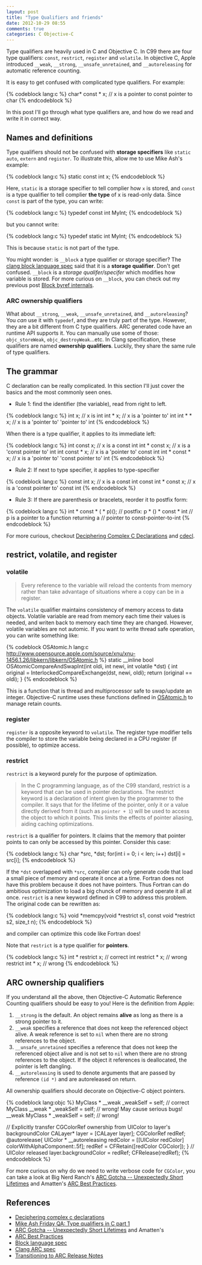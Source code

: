 ```yaml
---
layout: post
title: "Type Qualifiers and friends"
date: 2012-10-29 08:55
comments: true
categories: C Objective-C
---
```


Type qualifiers are heavily used in C and Objective C. In C99 there are four
type qualifiers: `const`, `restrict`, `register` and `volatile`. In objective C,
Apple introduced `__weak`, `__strong`, `__unsafe_unretained`, and
`__autoreleasing` for automatic reference counting.


It is easy to get confused with complicated type qualifiers. For example:

{% codeblock lang:c %}
char* const * x;  // x is a pointer to const pointer to char
{% endcodeblock %}

In this post I'll go through what type qualifiers are, and how do we read and
write it in correct way.

<!-- more -->

## Names and definitions

Type qualifiers should not be confused with **storage specifiers** like `static`
`auto`, `extern` and `register`. To illustrate this, allow me to use Mike Ash's
example:

{% codeblock lang:c %}
static const int x;
{% endcodeblock %}

Here, `static` is a storage specifier to tell complier how `x` is stored, and
`const` is a type qualifier to tell complier **the type** of x is read-only
data. Since `const` is part of the type, you can write:

{% codeblock lang:c %}
typedef const int MyInt;
{% endcodeblock %}

but you cannot write:

{% codeblock lang:c %}
typedef static int MyInt;
{% endcodeblock %}

This is because `static` is not part of the type.

You might wonder: is `__block` a type qualifier or storage specifier?  The 
[clang block language spec][block spec] said that it is a **storage qualifier**.
Don't get confused.  `__block` is a *storage qualifer/specifer* which modifies
how variable is stored.  For more curious on `__block`, you can check out my
previous post [Block byref internals][byref].

### ARC ownership qualifiers

What about `__strong`, `__weak`, `__unsafe_unretained`, and `__autoreleasing`?
You *can* use it with `typedef`, and they are truly part of the type. However, they
are a bit different from C type qualifiers. ARC generated code have an runtime
API supports it. You can manually use some of those: `objc_storeWeak`,
`objc_destroyWeak`...etc. In Clang specification, these qualifiers are named
**ownership qualifiers**. Luckily, they share the same rule of type
qualifiers.

## The grammar

C declaration can be really complicated. In this section I'll just cover the
basics and the most commonly seen ones.

* Rule 1: find the identifier (the variable), read from right to left.

{% codeblock lang:c %}
int x;                // x is int
int * x;              // x is a 'pointer to' int
int * * x;            // x is a 'pointer to' 'pointer to' int
{% endcodeblock %}

When there is a type qualifier, it applies to its immediate left:

{% codeblock lang:c %}
int const x;          // x is a const int
int * const x;        // x is a 'const pointer to' int
int const * x;        // x is a 'pointer to' const int
int * const * x;      // x is a 'pointer to' 'const pointer to' int
{% endcodeblock %}

* Rule 2: If next to type specifier, it applies to type-specifier

{% codeblock lang:c %}
const int x;          // x is a const int
const int * const x;  // x is a 'const pointer to' const int
{% endcodeblock %}

* Rule 3: If there are parenthesis or bracelets, reorder it to postfix form:

{% codeblock lang:c %}
int * const * ( * p)();
// postfix: p * () * const * int
// p is a pointer to a function returning a
// pointer to const-pointer-to-int
{% endcodeblock %}

For more curious, checkout [Deciphering Complex C Declarations][complex c] and
[cdecl][cdecl].

## restrict, volatile, and register

### volatile

> Every reference to the variable will reload the contents from memory rather
> than take advantage of situations where a copy can be in a register.

The `volatile` qualifier maintains consistency of memory access to data objects.
Volatile variable are read from memory each time their values is needed, and
writen back to memory each time they are changed. However, volatile variables
are not automic. If you want to write thread safe operation, you can write
something like:

{% codeblock OSAtomic.h lang:c http://www.opensource.apple.com/source/xnu/xnu-1456.1.26/libkern/libkern/OSAtomic.h %}
static __inline bool OSAtomicCompareAndSwapInt(int oldi, int newi, int volatile *dst) {
    int original = InterlockedCompareExchange(dst, newi, oldi);
    return (original == oldi);
}
{% endcodeblock %}

This is a function that is thread and multiprocessor safe to swap/update an integer.
Objective-C runtime uses these functions defined in [OSAtomic.h][OSAtomic] to
manage retain counts.

### register

`register` is a opposite keyword to `volatile`.
The register type modifier tells the compiler to store the variable being
declared in a CPU register (if possible), to optimize access.

### restrict

`restrict` is a keyword purely for the purpose of optimization. 

> In the C programming language, as of the C99 standard, restrict is a keyword
> that can be used in pointer declarations. The restrict keyword is a
> declaration of intent given by the programmer to the compiler. It says that
> for the lifetime of the pointer, only it or a value directly derived from it
> (such as `pointer + 1`) will be used to access the object to which
> it points. This limits the effects of pointer aliasing, aiding caching
> optimizations.

`restrict` is a qualifier for pointers. It claims that the memory that pointer
points to can only be accessed by this pointer.  Consider this case:

{% codeblock lang:c %}
char *src, *dst;
for(int i = 0; i < len; i++)
    dst[i] = src[i];
{% endcodeblock %}

If the `*dst` overlapped with `*src`, compiler can only generate code that load a
small piece of memory and operate it once at a time. Fortran does not have this
problem because it does not have pointers. Thus Fortran can do ambitious optimization
to load a big chunck of memory and operate it all at once. `restrict` is a new
keyword defined in C99 to address this problem. The original code can be
rewritten as:

{% codeblock lang:c %}
void *memcpy(void *restrict s1, const void *restrict s2, size_t n);
{% endcodeblock %}

and compiler can optimize this code like Fortran does!

Note that `restrict` is a type qualifier for **pointers**.

{% codeblock lang:c %}
int * restrict x; // correct
int restrict * x; // wrong
restrict int * x; // wrong
{% endcodeblock %}

## ARC ownership qualifiers

If you understand all the above, then Objective-C Automatic Reference Counting
qualifiers should be easy to you! Here is the definition from Apple:

1. `__strong` is the default. An object remains **alive** as long as there is a strong
  pointer to it.
2. `__weak` specifies a reference that does not keep the referenced object alive. A
  weak reference is set to `nil` when there are no strong references to the object.
3. `__unsafe_unretained` specifies a reference that does not keep the referenced
  object alive and is not set to `nil` when there are no strong references to the
  object. If the object it references is deallocated, the pointer is left
  dangling.
4. `__autoreleasing` is used to denote arguments that are passed by reference `(id *)`
  and are autoreleased on return.

All ownership qualifiers should decorate on Objective-C object pointers.

{% codeblock lang:objc %}
MyClass * __weak _weakSelf = self;    // correct
MyClass __weak * _weakSelf = self;    // wrong! May cause serious bugs!
__weak MyClass * _weakSelf = self;    // wrong!

// Explicitly transfer CGColorRef ownership from UIColor to layer's backgroundColor
CALayer* layer = [CALayer layer];
CGColorRef redRef;
@autorelease{
    UIColor * __autoreleasing redColor = [[UIColor redColor] colorWithAlphaComponent:.5f];
    redRef = CFRetain([redColor CGColor]);
} // UIColor released
layer.backgroundColor = redRef;
CFRelease(redRef);
{% endcodeblock %}

For more curious on why do we need to write verbose code for `CGColor`, you can
take a look at Big Nerd Ranch's 
[ARC Gotcha -- Unexpectedly Short Lifetimes][cgcolor] and Amatten's
[ARC Best Practices][arc best].

## References

* [Deciphering complex c declarations][complex c]
* [Mike Ash Friday QA: Type qualifiers in C part 1][mike ash]
* [ARC Gotcha -- Unexpectedly Short Lifetimes][cgcolor] and Amatten's
* [ARC Best Practices][arc best]
* [Block language spec][block spec]
* [Clang ARC spec][clang arc]
* [Transitioning to ARC Release Notes][apple arc]

[byref]: http://www.idryman.org/blog/2012/09/29/c-objc-block-byref-internals/
[complex c]: http://www.vineetgupta.com/2011/03/deciphering-complex-c-declarations/
[mike ash]: http://www.mikeash.com/pyblog/friday-qa-2009-06-26-type-qualifiers-in-c-part-1.html
[cdecl]: http://cdecl.org
[cgcolor]: http://weblog.bignerdranch.com/296-arc-gotcha-unexpectedly-short-lifetimes/
[arc best]: http://amattn.com/2011/12/07/arc_best_practices.html
[block spec]: http://clang.llvm.org/docs/BlockLanguageSpec.txt
[clang arc]: http://clang.llvm.org/docs/AutomaticReferenceCounting.html
[apple arc]: http://developer.apple.com/library/mac/#releasenotes/ObjectiveC/RN-TransitioningToARC/Introduction/Introduction.html
[OSAtomic]: http://www.opensource.apple.com/source/xnu/xnu-1456.1.26/libkern/libkern/OSAtomic.h
